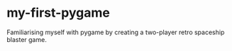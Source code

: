 # my-first-pygame
Familiarising myself with pygame by creating a two-player retro spaceship blaster game.
